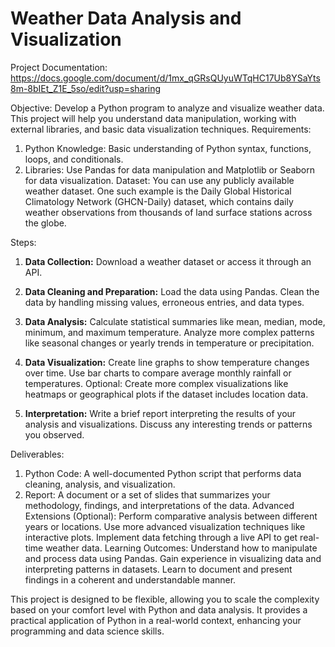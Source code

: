 # Weather Data Analysis and Visualization

Project Documentation: https://docs.google.com/document/d/1mx_qGRsQUyuWTqHC17Ub8YSaYts8m-8bIEt_Z1E_5so/edit?usp=sharing

Objective:
Develop a Python program to analyze and visualize weather data. This project will help you
understand data manipulation, working with external libraries, and basic data visualization
techniques.
Requirements:
1. Python Knowledge: Basic understanding of Python syntax, functions, loops, and
conditionals.
2. Libraries: Use Pandas for data manipulation and Matplotlib or Seaborn for data
visualization.
Dataset:
You can use any publicly available weather dataset. One such example is the Daily Global
Historical Climatology Network (GHCN-Daily) dataset, which contains daily weather
observations from thousands of land surface stations across the globe.

Steps:
1. <b>Data Collection:</b> Download a weather dataset or access it through an API.
2. <b>Data Cleaning and Preparation:</b>
  Load the data using Pandas.
  Clean the data by handling missing values, erroneous entries, and data types.
3. <b>Data Analysis:</b>
  Calculate statistical summaries like mean, median, mode, minimum, and
maximum temperature.
  Analyze more complex patterns like seasonal changes or yearly trends in
  temperature or precipitation.

4. <b>Data Visualization:</b>
  Create line graphs to show temperature changes over time.
  Use bar charts to compare average monthly rainfall or temperatures.
  Optional: Create more complex visualizations like heatmaps or geographical
plots if the dataset includes location data.

5. <b>Interpretation:</b> Write a brief report interpreting the results of your analysis and
visualizations. Discuss any interesting trends or patterns you observed.

Deliverables:
1. Python Code: A well-documented Python script that performs data cleaning,
analysis, and visualization.
2. Report: A document or a set of slides that summarizes your methodology, findings,
and interpretations of the data.
Advanced Extensions (Optional):
  Perform comparative analysis between different years or locations.
  Use more advanced visualization techniques like interactive plots.
  Implement data fetching through a live API to get real-time weather data.
Learning Outcomes:
  Understand how to manipulate and process data using Pandas.
  Gain experience in visualizing data and interpreting patterns in datasets.
  Learn to document and present findings in a coherent and understandable manner.

This project is designed to be flexible, allowing you to scale the complexity based on your
comfort level with Python and data analysis. It provides a practical application of Python in a
real-world context, enhancing your programming and data science skills.
